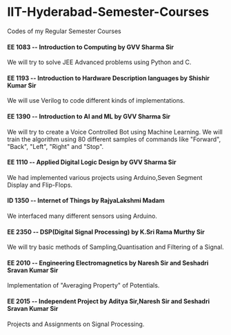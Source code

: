 # IIT-Hyderabad-Semester-Courses
Codes of my Regular Semester Courses

#### EE 1083 -- Introduction to Computing by GVV Sharma Sir

We will try to solve JEE Advanced problems using Python and C.

#### EE 1193 -- Introduction to Hardware Description languages by Shishir Kumar Sir

We will use Verilog to code different kinds of implementations.

#### EE 1390 -- Introduction to AI and ML by GVV Sharma Sir

We will try to create a Voice Controlled Bot using Machine Learning. We will train the algorithm using 80 different samples of commands like "Forward", "Back", "Left", "Right" and "Stop".

#### EE 1110 -- Applied Digital Logic Design by GVV Sharma Sir

We had implemented various projects using Arduino,Seven Segment Display and Flip-Flops. 

#### ID 1350 -- Internet of Things by RajyaLakshmi Madam

We interfaced many different sensors using Arduino.

#### EE 2350 -- DSP(Digital Signal Processing) by K.Sri Rama Murthy Sir

We will try basic methods of Sampling,Quantisation and Filtering of a Signal.

#### EE 2010 -- Engineering Electromagnetics by Naresh Sir and Seshadri Sravan Kumar Sir

Implementation of "Averaging Property" of Potentials.

#### EE 2015 -- Independent Project by Aditya Sir,Naresh Sir and Seshadri Sravan Kumar Sir

Projects and Assignments on Signal Processing.
